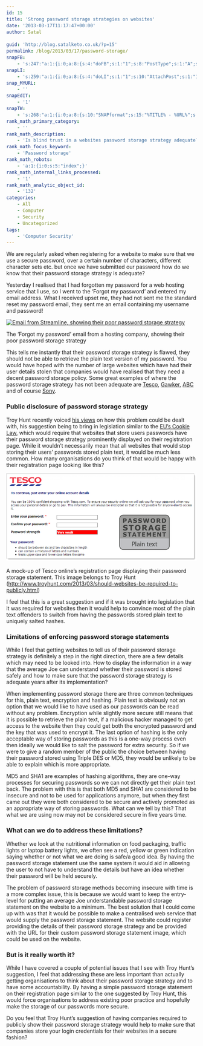 ```yaml
---
id: 15
title: 'Strong password storage strategies on websites'
date: '2013-03-17T11:17:47+00:00'
author: Satal

guid: 'http://blog.satalketo.co.uk/?p=15'
permalink: /blog/2013/03/17/password-storage/
snapFB:
    - 's:247:"a:1:{i:0;a:8:{s:4:"doFB";s:1:"1";s:8:"PostType";s:1:"A";s:10:"AttachPost";s:1:"1";s:10:"SNAPformat";s:51:"New post (%TITLE%) has been published on %SITENAME%";s:9:"isAutoImg";s:1:"A";s:8:"imgToUse";b:0;s:9:"isAutoURL";s:1:"A";s:8:"urlToUse";b:0;}}";'
snapLI:
    - 's:259:"a:1:{i:0;a:8:{s:4:"doLI";s:1:"1";s:10:"AttachPost";s:1:"1";s:10:"SNAPformat";s:41:"New post has been published on %SITENAME%";s:11:"SNAPformatT";s:18:"New Post - %TITLE%";s:9:"isAutoImg";s:1:"A";s:8:"imgToUse";b:0;s:9:"isAutoURL";s:1:"A";s:8:"urlToUse";b:0;}}";'
snap_MYURL:
    - ''
snapEdIT:
    - '1'
snapTW:
    - 's:268:"a:1:{i:0;a:8:{s:10:"SNAPformat";s:15:"%TITLE% - %URL%";s:8:"attchImg";s:1:"1";s:9:"isAutoImg";s:1:"A";s:8:"imgToUse";s:0:"";s:9:"msgFormat";s:59:"New post (%TITLE%) has been published on %SITENAME% - %URL%";s:9:"isAutoURL";s:1:"A";s:8:"urlToUse";s:0:"";s:2:"do";i:0;}}";'
rank_math_primary_category:
    - ''
rank_math_description:
    - 'Is blind trust in a websites password storage strategy adequate? Promoting strong password storage strategies within online organisations.'
rank_math_focus_keyword:
    - 'Password storage'
rank_math_robots:
    - 'a:1:{i:0;s:5:"index";}'
rank_math_internal_links_processed:
    - '1'
rank_math_analytic_object_id:
    - '132'
categories:
    - All
    - Computer
    - Security
    - Uncategorized
tags:
    - 'Computer Security'
---
```


We are regularly asked when registering for a website to make sure that we use a secure password, over a certain number of characters, different character sets etc. but once we have submitted our password how do we know that their password storage strategy is adequate?

Yesterday I realised that I had forgotten my password for a web hosting service that I use, so I went to the ‘Forgot my password’ and entered my email address. What I received upset me, they had not sent me the standard reset my password email, they sent me an email containing my username and password!

[![Email from Streamline, showing their poor password storage strategy](https://samjenkins.com/wp-content/uploads/2013/03/Email-from-Streamline.png)](https://samjenkins.com/wp-content/uploads/2013/03/Email-from-Streamline.png)<figcaption class="wp-caption-text" id="caption-attachment-16">The ‘Forgot my password’ email from a hosting company, showing their poor password storage strategy</figcaption></figure>

This tells me instantly that their password storage strategy is flawed, they should not be able to retrieve the plain text version of my password. You would have hoped with the number of large websites which have had their user details stolen that companies would have realised that they need a decent password storage policy. Some great examples of where the password storage strategy has not been adequate are [Tesco](http://www.theregister.co.uk/2012/07/31/tesco_website_insecurity/ "TheRegister - Tesco Web Insecurity"), [Gawker](http://www.bbc.co.uk/news/technology-11998648 "BBC News - Gawker hack triggers password resets at major sites"), [ABC](http://www.mailguard.com.au/blog/hashed-abc-passwords-cracked-by-australian-security-researcher/ "Mailguard.com.au - “Hashed” ABC Passwords Cracked by Australian Security Researcher") and of course [Sony](http://www.zdnet.com/article/sony-hacked-again-another-1m-passwords-exposed/ "Sony Hacked Again, 1 Million Passwords Exposed").

### Public disclosure of password storage strategy

Troy Hunt recently voiced [his views](http://www.troyhunt.com/2013/03/should-websites-be-required-to-publicly.html "Should websites be required to publicly disclose their password storage strategy?") on how this problem could be dealt with, his suggestion being to bring in legislation similar to the [EU’s Cookie Law](http://www.cookielaw.org/ "EU Cookie Law - Audit, Analytics, Cookie Compliance"), which would require that websites that store users passwords have their password storage strategy prominently displayed on their registration page. While it wouldn’t necessarily mean that all websites that would stop storing their users’ passwords stored plain text, it would be much less common. How many organisations do you think of that would be happy with their registration page looking like this?

![Tesco online registration page with 'Password Storage Statement: Plain text' displayed](../assets/images/Tesco-password.png)

A mock-up of Tesco online’s registration page displaying their password storage statement. This image belongs to Troy Hunt (http://www.troyhunt.com/2013/03/should-websites-be-required-to-publicly.html)

I feel that this is a great suggestion and if it was brought into legislation that it was required for websites then it would help to convince most of the plain text offenders to switch from having the passwords stored plain text to uniquely salted hashes.

### Limitations of enforcing password storage statements

While I feel that getting websites to tell us of their password storage strategy is definitely a step in the right direction, there are a few details which may need to be looked into. How to display the information in a way that the average Joe can understand whether their password is stored safely and how to make sure that the password storage strategy is adequate years after its implementation?

When implementing password storage there are three common techniques for this, plain text, encryption and hashing. Plain text is obviously not an option that we would like to have used as our passwords can be read without any problem. Encryption while slightly more secure still means that it is possible to retrieve the plain text, if a malicious hacker managed to get access to the website then they could get both the encrypted password and the key that was used to encrypt it. The last option of hashing is the only acceptable way of storing passwords as this is a one-way process even then ideally we would like to salt the password for extra security. So if we were to give a random member of the public the choice between having their password stored using Triple DES or MD5, they would be unlikely to be able to explain which is more appropriate.

MD5 and SHA1 are examples of hashing algorithms, they are one-way processes for securing passwords so we can not directly get their plain text back. The problem with this is that both MD5 and SHA1 are considered to be insecure and not to be used for applications anymore, but when they first came out they were both considered to be secure and actively promoted as an appropriate way of storing passwords. What can we tell by this? That what we are using now may not be considered secure in five years time.

### What can we do to address these limitations?

Whether we look at the nutritional information on food packaging, traffic lights or laptop battery lights, we often see a red, yellow or green indication saying whether or not what we are doing is safe/a good idea. By having the password storage statement use the same system it would aid in allowing the user to not have to understand the details but have an idea whether their password will be held securely.

The problem of password storage methods becoming insecure with time is a more complex issue, this is because we would want to keep the entry-level for putting an average Joe understandable password storage statement on the website to a minimum. The best solution that I could come up with was that it would be possible to make a centralised web service that would supply the password storage statement. The website could register providing the details of their password storage strategy and be provided with the URL for their custom password storage statement image, which could be used on the website.

### But is it really worth it?

While I have covered a couple of potential issues that I see with Troy Hunt’s suggestion, I feel that addressing these are less important than actually getting organisations to think about their password storage strategy and to have some accountability. By having a simple password storage statement on their registration page similar to the one suggested by Troy Hunt, this would force organisations to address existing poor practice and hopefully make the storage of our passwords more secure.

Do you feel that Troy Hunt’s suggestion of having companies required to publicly show their password storage strategy would help to make sure that companies store your login credentials for their websites in a secure fashion?